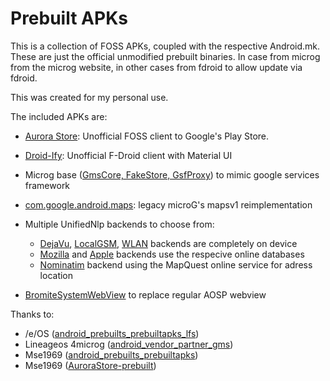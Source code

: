 # Prebuilt APKs

This is a collection of FOSS APKs, coupled with the respective Android.mk. These are just the official unmodified prebuilt binaries. In case from microg from the microg website, in other cases from fdroid to allow update via fdroid.

This was created for my personal use.

The included APKs are:
* [Aurora Store](https://gitlab.com/AuroraOSS/AuroraStore/tags): Unofficial FOSS client to Google's Play Store.
* [Droid-Ify](https://android.izzysoft.de/repo/apk/com.looker.droidify): Unofficial F-Droid client with Material UI
* Microg base ([GmsCore, FakeStore, GsfProxy](https://microg.org/download.html)) to mimic google services framework
* [com.google.android.maps](https://github.com/microg/android_frameworks_mapsv1): legacy microG's mapsv1 reimplementation
* Multiple UnifiedNlp backends to choose from:
   * [DejaVu](https://f-droid.org/packages/org.fitchfamily.android.dejavu), [LocalGSM](https://f-droid.org/packages/org.fitchfamily.android.gsmlocation), [WLAN](https://f-droid.org/packages/org.fitchfamily.android.wifi_backend) backends are completely on device
   * [Mozilla](https://f-droid.org/packages/org.microg.nlp.backend.ichnaea) and [Apple](https://f-droid.org/packages/org.microg.nlp.backend.apple) backends use the respecive online databases
   * [Nominatim](https://f-droid.org/packages/org.microg.nlp.backend.nominatim) backend using the MapQuest online service for adress location
   
* [BromiteSystemWebView](https://github.com/bromite/bromite) to replace regular AOSP webview

Thanks to:
- /e/OS ([android_prebuilts_prebuiltapks_lfs](https://gitlab.e.foundation/e/os/android_prebuilts_prebuiltapks_lfs))
- Lineageos 4microg ([android_vendor_partner_gms](https://github.com/lineageos4microg/android_vendor_partner_gms))
- Mse1969 ([android_prebuilts_prebuiltapks](https://github.com/MSe1969/android_prebuilts_prebuiltapks))
- Mse1969 ([AuroraStore-prebuilt](https://github.com/MSe1969/AuroraStore-prebuilt))
